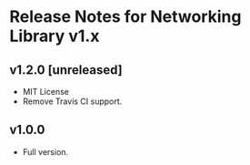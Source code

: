 # Release Notes for Networking Library v1.x

## v1.2.0 [unreleased]

- MIT License
- Remove Travis CI support.

## v1.0.0

- Full version.
